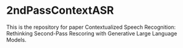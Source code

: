 # 2ndPassContextASR

This is the repository for paper Contextualized Speech Recognition: Rethinking Second-Pass Rescoring with Generative Large Language Models.
